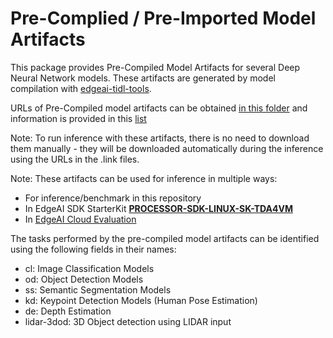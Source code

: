 # Pre-Complied / Pre-Imported Model Artifacts

This package provides Pre-Compiled Model Artifacts for several Deep Neural Network models. These artifacts are generated by model compilation with [edgeai-tidl-tools](https://github.com/TexasInstruments/edgeai-tidl-tools). 

URLs of Pre-Compiled model artifacts can be obtained [in this folder](../modelartifacts/8bits/) and information is provided in this [list](../modelartifacts/8bits/artifacts.list)

Note: To run inference with these artifacts, there is no need to download them manually - they will be downloaded automatically during the inference using the URLs in the .link files.

Note: These artifacts can be used for inference in multiple ways: 
- For inference/benchmark in this repository 
- In EdgeAI SDK StarterKit **[PROCESSOR-SDK-LINUX-SK-TDA4VM](https://www.ti.com/tool/download/PROCESSOR-SDK-LINUX-SK-TDA4VM)**
- In [EdgeAI Cloud Evaluation](https://dev.ti.com/edgeai/) 


The tasks performed by the pre-compiled model artifacts can be identified using the following fields in their names:
- cl: Image Classification Models
- od: Object Detection Models
- ss: Semantic Segmentation Models
- kd: Keypoint Detection Models (Human Pose Estimation)
- de: Depth Estimation
- lidar-3dod: 3D Object detection using LIDAR input
